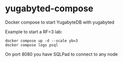 # yugabyted-compose
Docker compose to start YugabyteDB with yugabyted

Example to start a RF=3 lab:
```
docker compose up -d --scale yb=3
docker compose logs psql
```

On port 8080 you have SQLPad to connect to any node
